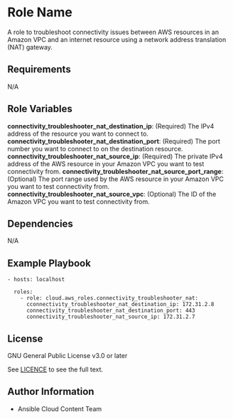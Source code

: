 Role Name
=========

A role to troubleshoot connectivity issues between AWS resources in an Amazon VPC and an internet resource using a network address translation (NAT) gateway.

Requirements
------------

N/A

Role Variables
--------------

**connectivity_troubleshooter_nat_destination_ip**: (Required) The IPv4 address of the resource you want to connect to.
**connectivity_troubleshooter_nat_destination_port**: (Required) The port number you want to connect to on the destination resource.
**connectivity_troubleshooter_nat_source_ip**: (Required) The private IPv4 address of the AWS resource in your Amazon VPC you want to test connectivity from.
**connectivity_troubleshooter_nat_source_port_range**: (Optional) The port range used by the AWS resource in your Amazon VPC you want to test connectivity from.
**connectivity_troubleshooter_nat_source_vpc**: (Optional) The ID of the Amazon VPC you want to test connectivity from.

Dependencies
------------

N/A

Example Playbook
----------------

    - hosts: localhost

      roles:
        - role: cloud.aws_roles.connectivity_troubleshooter_nat:
          cconnectivity_troubleshooter_nat_destination_ip: 172.31.2.8
          connectivity_troubleshooter_nat_destination_port: 443
          connectivity_troubleshooter_nat_source_ip: 172.31.2.7

License
-------

GNU General Public License v3.0 or later

See [LICENCE](https://github.com/ansible-collections/cloud.aws_roles/blob/main/LICENSE) to see the full text.

Author Information
------------------

- Ansible Cloud Content Team
